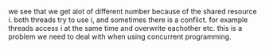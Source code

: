 we see that we get alot of different number because of the shared resource i. both threads try to use i, and sometimes there is a conflict. for example threads access i at the same time and overwrite eachother etc. this is a problem we need to deal with when using concurrent programming.